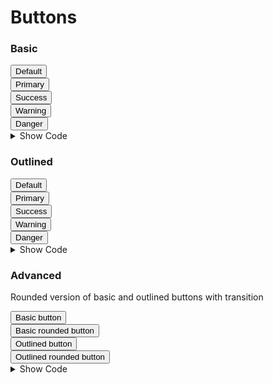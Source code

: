# Buttons


### Basic

<div class="flex flex-col md:flex-row w-full text-center py-16">
  <div class="flex-grow py-2 md:py-0">
    <button class="rounded bg-gray-100 text-gray-700 px-4 py-2 hover:bg-gray-200">
      Default
    </button>
  </div>
  <div class="flex-grow py-2 md:py-0">
    <button class="rounded bg-blue-500 text-white px-4 py-2 hover:bg-blue-600">
      Primary
    </button>
  </div>
  <div class="flex-grow py-2 md:py-0">
    <button class="rounded bg-green-500 text-white px-4 py-2 hover:bg-green-600">
      Success
    </button>
  </div>
  <div class="flex-grow py-2 md:py-0">
    <button class="rounded bg-yellow-500 text-white px-4 py-2 hover:bg-yellow-600">
      Warning
    </button>
  </div>
  <div class="flex-grow py-2 md:py-0">
    <button class="rounded bg-red-500 text-white px-4 py-2 hover:bg-red-600">
      Danger
    </button>
  </div>
</div>

<details class="border border-gray-300 rounded-md px-4">
  <summary class="text-center font-bold cursor-pointer focus:outline-none py-2">Show Code</summary>

  ```html
  <!-- Default Button -->
  <button class="rounded bg-gray-100 text-gray-700 px-4 py-2 hover:bg-gray-200">
    Default
  </button>

  <!-- Primary Button -->
  <button class="rounded bg-blue-500 text-white px-4 py-2 hover:bg-blue-600">
    Primary
  </button>

  <!-- Success Button -->
  <button class="rounded bg-green-500 text-white px-4 py-2 hover:bg-green-600">
    Success
  </button>

  <!-- Warning Button -->
  <button class="rounded bg-yellow-500 text-white px-4 py-2 hover:bg-yellow-600">
    Warning
  </button>

  <!-- Danger Button -->
  <button class="rounded bg-red-500 text-white px-4 py-2 hover:bg-red-600">
    Danger
  </button>
  ```
</details>

### Outlined

<div class="flex flex-col md:flex-row w-full text-center py-16">
  <div class="flex-grow py-2 md:py-0">
    <button class="rounded border border-gray-200 text-gray-700 px-4 py-2 hover:bg-gray-200">
      Default
    </button>
  </div>
  <div class="flex-grow py-2 md:py-0">
    <button class="rounded border border-blue-500 text-blue-500 hover:text-white px-4 py-2 hover:bg-blue-500">
      Primary
    </button>
  </div>
  <div class="flex-grow py-2 md:py-0">
    <button class="rounded border border-green-500 text-green-500 hover:text-white px-4 py-2 hover:bg-green-500">
      Success
    </button>
  </div>
  <div class="flex-grow py-2 md:py-0">
    <button class="rounded border border-yellow-500 text-yellow-500 hover:text-white px-4 py-2 hover:bg-yellow-500">
      Warning
    </button>
  </div>
  <div class="flex-grow py-2 md:py-0">
    <button class="rounded border border-red-500 text-red-500 hover:text-white px-4 py-2 hover:bg-red-500">
      Danger
    </button>
  </div>
</div>

<details class="border border-gray-300 rounded-md px-4">
  <summary class="text-center font-bold cursor-pointer focus:outline-none py-2">Show Code</summary>

  ```html
  <!-- Default Button -->
  <button class="rounded border border-gray-400 text-gray-700 px-4 py-2 hover:bg-gray-400">
    Default
  </button>

  <!-- Primary Button -->
  <button class="rounded border border-blue-500 text-blue-500 hover:text-white px-4 py-2 hover:bg-blue-500">
    Primary
  </button>

  <!-- Success Button -->
  <button class="rounded border border-green-500 text-green-500 hover:text-white px-4 py-2 hover:bg-green-500">
    Success
  </button>

  <!-- Warning Button -->
  <button class="rounded border border-yellow-500 text-yellow-500 hover:text-white px-4 py-2 hover:bg-yellow-500">
    Warning
  </button>

  <!-- Danger Button -->
  <button class="rounded border border-red-500 text-red-500 hover:text-white px-4 py-2 hover:bg-red-500">
    Danger
  </button>
  ```
</details>

### Advanced
Rounded version of basic and outlined buttons with transition

<div class="flex flex-col md:flex-row w-full text-center py-16 rounded-t-md">
  <div class="flex-grow py-2 md:py-0">
    <button class="transition duration-500 ease-in-out rounded bg-blue-500 text-white px-4 py-2 hover:bg-blue-600">
      Basic button
    </button>
  </div>
  <div class="flex-grow py-2 md:py-0">
    <button class="transition duration-500 ease-in-out rounded-full bg-blue-500 text-white px-4 py-2 hover:bg-blue-600">
      Basic rounded button 
    </button>
  </div>
  <div class="flex-grow py-2 md:py-0">
    <button class="transition duration-500 ease-in-out rounded border border-blue-500 text-blue-500 hover:text-white px-4 py-2 hover:bg-blue-500">
      Outlined button
    </button>
  </div>
  <div class="flex-grow py-2 md:py-0">
    <button class="transition duration-500 ease-in-out rounded-full border border-blue-500 text-blue-500 hover:text-white px-4 py-2 hover:bg-blue-500">
      Outlined rounded button
    </button>
  </div>
</div>

<details class="border border-gray-300 rounded-md px-4">
  <summary class="text-center font-bold cursor-pointer focus:outline-none py-2">Show Code</summary>

  ```html
  <!-- Basic Button  -->
  <button class="transition duration-500 ease-in-out rounded bg-blue-500 text-white px-4 py-2 hover:bg-blue-600">
    Basic button
  </button>

  <!-- Basic Rounded Button  -->
  <button class="transition duration-500 ease-in-out rounded-full bg-blue-500 text-white px-4 py-2 hover:bg-blue-600">
    Basic rounded button 
  </button>
  
  <!-- Outlined Button  -->
  <button class="transition duration-500 ease-in-out rounded border border-blue-500 text-blue-500 hover:text-white px-4 py-2 hover:bg-blue-500">
    Outlined button
  </button>
  
  <!-- Outlined Rounded Button  -->
  <button class="transition duration-500 ease-in-out rounded-full border border-blue-500 text-blue-500 hover:text-white px-4 py-2 hover:bg-blue-500">
    Outlined rounded button
  </button>
  ```
</details>